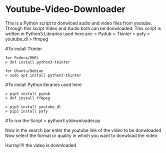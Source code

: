 # Youtube-Video-Downloader
This is a Python script to donwload audio and video files from youtube.
Through this script Video and Audio both can be donwloaded.
This script is written in Python3 
Libraries used here are:
	> Pydub
	> Tkinter
	> pafy
	> youtube_dl
	> ffmpeg

#To install Tkinter
	
	for Fedora/RHEL
	> dnf install python3-tkinter
	
	for Ubuntu/Debian
	> sudo apt install python3-tkinter

#To install Python libraries used here

	> pip3 install pydub
	> dnf install ffmpeg
	
	> pip3 install youtube_dl
	> pip3 install pafy

#To run the Script
	> python3 ytdownloader.py

Now in the search bar enter the youtube link of the video to be donwloaded
Now select the format or quality in which you want to donwload the video

Hurray!!!! the video is downloaded
